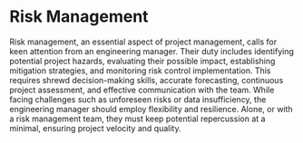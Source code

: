 # Risk Management

Risk management, an essential aspect of project management, calls for keen attention from an engineering manager. Their duty includes identifying potential project hazards, evaluating their possible impact, establishing mitigation strategies, and monitoring risk control implementation. This requires shrewd decision-making skills, accurate forecasting, continuous project assessment, and effective communication with the team. While facing challenges such as unforeseen risks or data insufficiency, the engineering manager should employ flexibility and resilience. Alone, or with a risk management team, they must keep potential repercussion at a minimal, ensuring project velocity and quality.